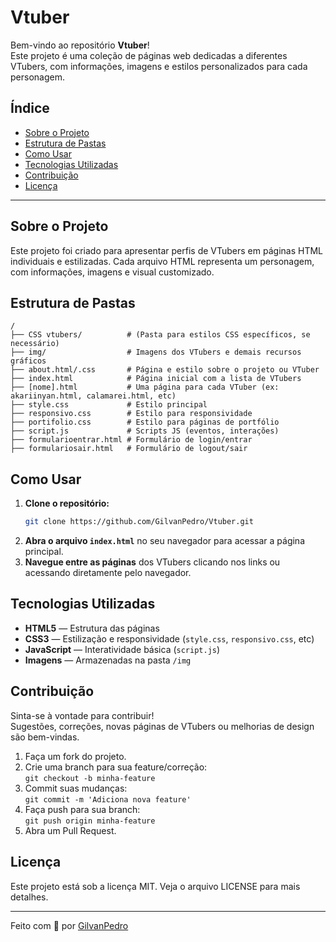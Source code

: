 # Vtuber

Bem-vindo ao repositório **Vtuber**!  
Este projeto é uma coleção de páginas web dedicadas a diferentes VTubers, com informações, imagens e estilos personalizados para cada personagem.

## Índice

- [Sobre o Projeto](#sobre-o-projeto)
- [Estrutura de Pastas](#estrutura-de-pastas)
- [Como Usar](#como-usar)
- [Tecnologias Utilizadas](#tecnologias-utilizadas)
- [Contribuição](#contribuição)
- [Licença](#licença)

---

## Sobre o Projeto

Este projeto foi criado para apresentar perfis de VTubers em páginas HTML individuais e estilizadas. Cada arquivo HTML representa um personagem, com informações, imagens e visual customizado.

## Estrutura de Pastas

```
/
├── CSS vtubers/          # (Pasta para estilos CSS específicos, se necessário)
├── img/                  # Imagens dos VTubers e demais recursos gráficos
├── about.html/.css       # Página e estilo sobre o projeto ou VTuber
├── index.html            # Página inicial com a lista de VTubers
├── [nome].html           # Uma página para cada VTuber (ex: akariinyan.html, calamarei.html, etc)
├── style.css             # Estilo principal
├── responsivo.css        # Estilo para responsividade
├── portifolio.css        # Estilo para páginas de portfólio
├── script.js             # Scripts JS (eventos, interações)
├── formularioentrar.html # Formulário de login/entrar
├── formulariosair.html   # Formulário de logout/sair
```

## Como Usar

1. **Clone o repositório:**
   ```bash
   git clone https://github.com/GilvanPedro/Vtuber.git
   ```
2. **Abra o arquivo `index.html`** no seu navegador para acessar a página principal.
3. **Navegue entre as páginas** dos VTubers clicando nos links ou acessando diretamente pelo navegador.

## Tecnologias Utilizadas

- **HTML5** — Estrutura das páginas
- **CSS3** — Estilização e responsividade (`style.css`, `responsivo.css`, etc)
- **JavaScript** — Interatividade básica (`script.js`)
- **Imagens** — Armazenadas na pasta `/img`

## Contribuição

Sinta-se à vontade para contribuir!  
Sugestões, correções, novas páginas de VTubers ou melhorias de design são bem-vindas.

1. Faça um fork do projeto.
2. Crie uma branch para sua feature/correção:  
   `git checkout -b minha-feature`
3. Commit suas mudanças:  
   `git commit -m 'Adiciona nova feature'`
4. Faça push para sua branch:  
   `git push origin minha-feature`
5. Abra um Pull Request.

## Licença

Este projeto está sob a licença MIT. Veja o arquivo LICENSE para mais detalhes.

---

Feito com 💜 por [GilvanPedro](https://github.com/GilvanPedro)

